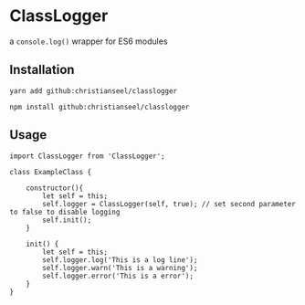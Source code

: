 # ClassLogger
a `console.log()` wrapper for ES6 modules

## Installation
```
yarn add github:christianseel/classlogger
```
```
npm install github:christianseel/classlogger
```

## Usage
```
import ClassLogger from 'ClassLogger';

class ExampleClass {

    constructor(){
        let self = this;
        self.logger = ClassLogger(self, true); // set second parameter to false to disable logging
        self.init();
    }

    init() {
        let self = this;
        self.logger.log('This is a log line');
        self.logger.warn('This is a warning');
        self.logger.error('This is a error');
    }
}
```
